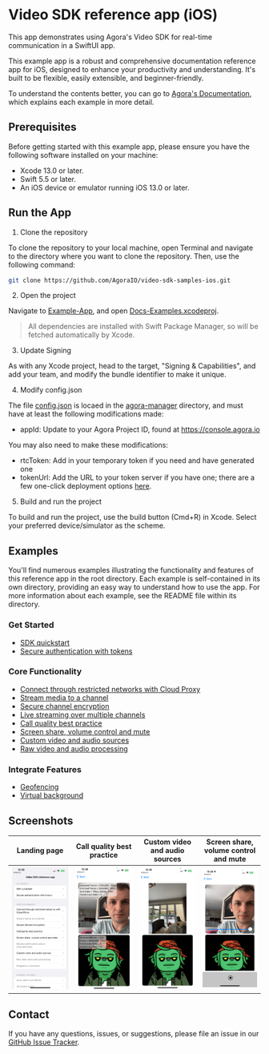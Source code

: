 # Video SDK reference app (iOS)

This app demonstrates using Agora's Video SDK for real-time communication in a SwiftUI app.

This example app is a robust and comprehensive documentation reference app for iOS, designed to enhance your productivity and understanding. It's built to be flexible, easily extensible, and beginner-friendly.

To understand the contents better, you can go to [Agora's Documentation](https://docs.agora.io), which explains each example in more detail.

## Prerequisites

Before getting started with this example app, please ensure you have the following software installed on your machine:

- Xcode 13.0 or later.
- Swift 5.5 or later.
- An iOS device or emulator running iOS 13.0 or later.

## Run the App

1. Clone the repository

To clone the repository to your local machine, open Terminal and navigate to the directory where you want to clone the repository. Then, use the following command:

```sh
git clone https://github.com/AgoraIO/video-sdk-samples-ios.git
```

2. Open the project

Navigate to [Example-App](Example-App), and open [Docs-Examples.xcodeproj](Example-App/Docs-Examples.xcodeproj).

> All dependencies are installed with Swift Package Manager, so will be fetched automatically by Xcode.

3. Update Signing

As with any Xcode project, head to the target, "Signing & Capabilities", and add your team, and modify the bundle identifier to make it unique.

4. Modify config.json

The file [config.json](agora-manager/config.json) is locaed in the [agora-manager](agora-manager) directory, and must have at least the following modifications made:

- appId: Update to your Agora Project ID, found at https://console.agora.io

You may also need to make these modifications:

- rtcToken: Add in your temporary token if you need and have generated one
- tokenUrl: Add the URL to your token server if you have one; there are a few one-click deployment options [here](https://github.com/AgoraIO-Community/agora-token-service).

5. Build and run the project

To build and run the project, use the build button (Cmd+R) in Xcode. Select your preferred device/simulator as the scheme.

## Examples

You'll find numerous examples illustrating the functionality and features of this reference app in the root directory. Each example is self-contained in its own directory, providing an easy way to understand how to use the app. For more information about each example, see the README file within its directory.

### Get Started
- [SDK quickstart](./get-started-sdk/)
- [Secure authentication with tokens](./authentication-workflow/)

### Core Functionality

- [Connect through restricted networks with Cloud Proxy](./cloud-proxy/)
- [Stream media to a channel](./play-media/)
- [Secure channel encryption](./media-stream-encryption/)
- [Live streaming over multiple channels](./live-streaming-over-multiple-channels/)
- [Call quality best practice](./ensure-channel-quality/)
- [Screen share, volume control and mute](./product-workflow/)
- [Custom video and audio sources](./custom-video-and-audio/)
- [Raw video and audio processing](./stream-raw-audio-and-video/)
<!-- - [Integrate and extension]() -->

### Integrate Features

- [Geofencing](./geofencing/)
- [Virtual background](./virtual-background/)

## Screenshots

| Landing page | Call quality best practice | Custom video and audio sources | Screen share, volume control and mute |
|:-:|:-:|:-:|:-:|
| ![Landing page of the application](Example-App/Docs-Examples/Documentation.docc/Resources/media/landing-page.png) | ![Two streams and quality details in the top left of each stream](Example-App/Docs-Examples/Documentation.docc/Resources/media/ensure-channel-quality.png) | ![Custom camera using the ultra wide iPhone capture](Example-App/Docs-Examples/Documentation.docc/Resources/media/custom-video-and-audio.png) | ![Local and remote olume control + screen sharing option](Example-App/Docs-Examples/Documentation.docc/Resources/media/product-workflow.png) |

## Contact

If you have any questions, issues, or suggestions, please file an issue in our [GitHub Issue Tracker](https://github.com/AgoraIO/video-sdk-samples-ios/issues).

